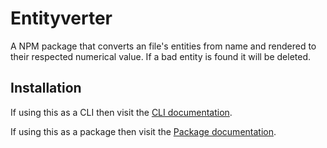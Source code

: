 # Entityverter

A NPM package that converts an file's entities from name and rendered to their respected numerical value. If a bad entity is found it will be deleted.

## Installation

If using this as a CLI then visit the [CLI documentation](./docs/cli.md).

If using this as a package then visit the [Package documentation](./docs/package.md).
